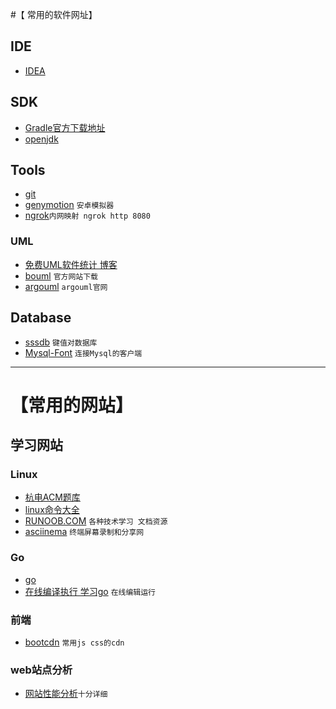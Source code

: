 #【 常用的软件网址】

## IDE
- [IDEA](https://www.jetbrains.com/idea/)

## SDK
- [Gradle官方下载地址](http://services.gradle.org/distributions/)
- [openjdk](http://openjdk.java.net/)

## Tools
- [git](https://git-scm.com/)
- [genymotion](https://www.genymotion.com/) `安卓模拟器`
- [ngrok](https://ngrok.com/)`内网映射 ngrok http 8080`

### UML
- [免费UML软件统计 博客](http://blog.csdn.net/s464036801/article/details/8469166)
- [bouml](http://www.bouml.fr/download.html#Debian) `官方网站下载`
- [argouml](http://argouml.tigris.org/) `argouml官网`

## Database

- [sssdb](https://github.com/ideawu/ssdb) `键值对数据库`
- [Mysql-Font](https://github.com/NilsHoyer/MySQL-Front) `连接Mysql的客户端`


********************************
# 【常用的网站】
## 学习网站
### Linux
- [杭电ACM题库](http://acm.hdu.edu.cn/listproblem.php?vol=1)
- [linux命令大全](http://man.linuxde.net/)
- [RUNOOB.COM](http://www.runoob.com) `各种技术学习 文档资源`
- [asciinema](https://asciinema.org) `终端屏幕录制和分享网`

### Go
- [go](http://www.runoob.com/go/go-tutorial.html)
- [在线编译执行 学习go](http://www.vaikan.com/go/a-tour-of-go/#1) `在线编辑运行`

### 前端
- [bootcdn](http://www.bootcdn.cn/) `常用js css的cdn`

### web站点分析
- [网站性能分析](http://pagespeed.webkaka.com/)`十分详细`
